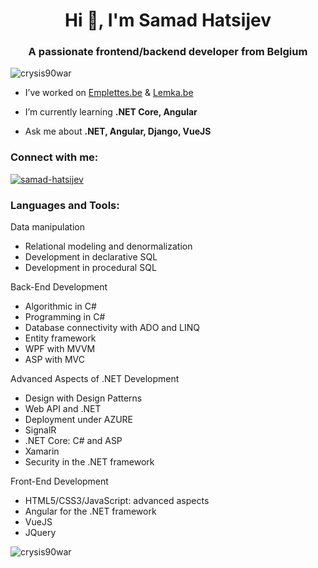 <h1 align="center">Hi 👋, I'm Samad Hatsijev</h1>
<h3 align="center">A passionate frontend/backend developer from Belgium</h3>

<p align="left"> <img src="https://komarev.com/ghpvc/?username=crysis90war&label=Profile%20views&color=0e75b6&style=flat" alt="crysis90war" /> </p>

- I’ve worked on [Emplettes.be](https://www.emplettes.be/) & [Lemka.be](https://www.lemka.be/)

- I’m currently learning **.NET Core, Angular**

- Ask me about **.NET, Angular, Django, VueJS**

<h3 align="left">Connect with me:</h3>
<p align="left">
<a href="https://linkedin.com/in/samad-hatsijev" target="blank">
  <img align="center" src="https://img.shields.io/badge/LinkedIn-0077B5?style=for-the-badge&logo=linkedin&logoColor=white" alt="samad-hatsijev"/>
</a>
</p>

<h3 align="left">Languages and Tools:</h3>

Data manipulation

- Relational modeling and denormalization
- Development in declarative SQL
- Development in procedural SQL

Back-End Development
- Algorithmic in C#
- Programming in C#
- Database connectivity with ADO and LINQ
- Entity framework
- WPF with MVVM
- ASP with MVC

Advanced Aspects of .NET Development
- Design with Design Patterns
- Web API and .NET
- Deployment under AZURE
- SignalR
- .NET Core: C# and ASP
- Xamarin
- Security in the .NET framework

Front-End Development
- HTML5/CSS3/JavaScript: advanced aspects
- Angular for the .NET framework 
- VueJS
- JQuery

<p><img align="left" src="https://github-readme-stats.vercel.app/api/top-langs?username=crysis90war&show_icons=true&locale=en&layout=compact" alt="crysis90war" /></p>

